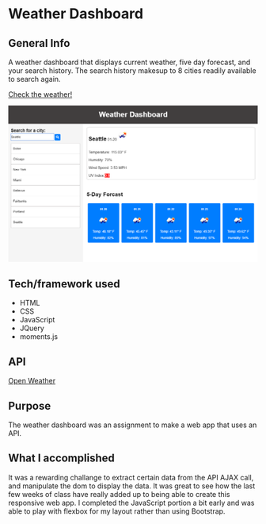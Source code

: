 # Weather Dashboard

## General Info 

A weather dashboard that displays current weather, five day forecast, and your search history. The search history makesup to 8 cities readily available to search again. 

[Check the weather!](https://natashacwolfe.github.io/weather-dashboard/)

![Weather](/assets/images/screenshot.png)

## Tech/framework used
* HTML
* CSS
* JavaScript
* JQuery
* moments.js

## API 
[Open Weather](https://openweathermap.org/api)

## Purpose

The weather dashboard was an assignment to make a web app that uses an API. 

## What I accomplished

It was a rewarding challange to extract certain data from the API AJAX call, and manipulate the dom to display the data. It was great to see how the last few weeks of class have really added up to being able to create this responsive web app. I completed the JavaScript portion a bit early and was able to play with flexbox for my layout rather than using Bootstrap. 
